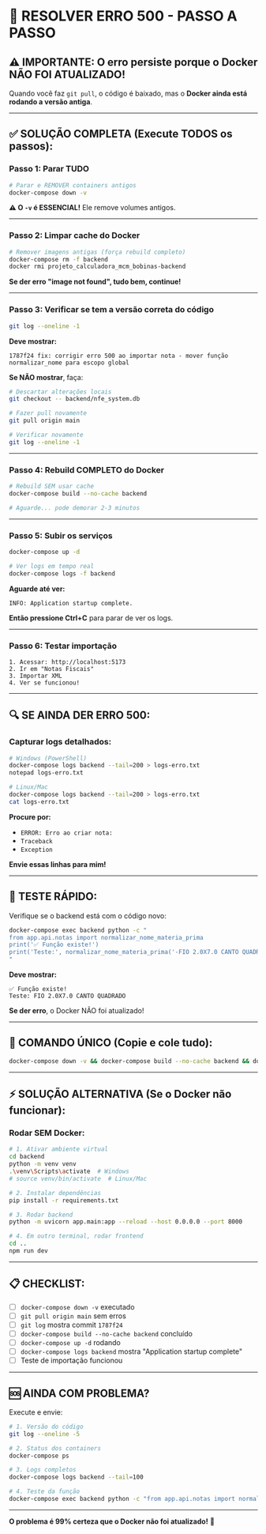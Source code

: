 # 🚨 RESOLVER ERRO 500 - PASSO A PASSO

## ⚠️ IMPORTANTE: O erro persiste porque o Docker NÃO FOI ATUALIZADO!

Quando você faz `git pull`, o código é baixado, mas o **Docker ainda está rodando a versão antiga**.

---

## ✅ SOLUÇÃO COMPLETA (Execute TODOS os passos):

### **Passo 1: Parar TUDO**

```bash
# Parar e REMOVER containers antigos
docker-compose down -v
```

**⚠️ O `-v` é ESSENCIAL!** Ele remove volumes antigos.

---

### **Passo 2: Limpar cache do Docker**

```bash
# Remover imagens antigas (força rebuild completo)
docker-compose rm -f backend
docker rmi projeto_calculadora_mcm_bobinas-backend
```

**Se der erro "image not found", tudo bem, continue!**

---

### **Passo 3: Verificar se tem a versão correta do código**

```bash
git log --oneline -1
```

**Deve mostrar:**
```
1787f24 fix: corrigir erro 500 ao importar nota - mover função normalizar_nome para escopo global
```

**Se NÃO mostrar**, faça:

```bash
# Descartar alterações locais
git checkout -- backend/nfe_system.db

# Fazer pull novamente
git pull origin main

# Verificar novamente
git log --oneline -1
```

---

### **Passo 4: Rebuild COMPLETO do Docker**

```bash
# Rebuild SEM usar cache
docker-compose build --no-cache backend

# Aguarde... pode demorar 2-3 minutos
```

---

### **Passo 5: Subir os serviços**

```bash
docker-compose up -d

# Ver logs em tempo real
docker-compose logs -f backend
```

**Aguarde até ver:**
```
INFO: Application startup complete.
```

**Então pressione Ctrl+C** para parar de ver os logs.

---

### **Passo 6: Testar importação**

```
1. Acessar: http://localhost:5173
2. Ir em "Notas Fiscais"
3. Importar XML
4. Ver se funcionou!
```

---

## 🔍 SE AINDA DER ERRO 500:

### **Capturar logs detalhados:**

```bash
# Windows (PowerShell)
docker-compose logs backend --tail=200 > logs-erro.txt
notepad logs-erro.txt

# Linux/Mac
docker-compose logs backend --tail=200 > logs-erro.txt
cat logs-erro.txt
```

**Procure por:**
- `ERROR: Erro ao criar nota:`
- `Traceback`
- `Exception`

**Envie essas linhas para mim!**

---

## 🧪 TESTE RÁPIDO:

Verifique se o backend está com o código novo:

```bash
docker-compose exec backend python -c "
from app.api.notas import normalizar_nome_materia_prima
print('✅ Função existe!')
print('Teste:', normalizar_nome_materia_prima('-FIO 2.0X7.0 CANTO QUADRADO'))
"
```

**Deve mostrar:**
```
✅ Função existe!
Teste: FIO 2.0X7.0 CANTO QUADRADO
```

**Se der erro**, o Docker NÃO foi atualizado!

---

## 🎯 COMANDO ÚNICO (Copie e cole tudo):

```bash
docker-compose down -v && docker-compose build --no-cache backend && docker-compose up -d && echo "✅ Sistema atualizado! Aguarde 10 segundos e teste em http://localhost:5173"
```

---

## ⚡ SOLUÇÃO ALTERNATIVA (Se o Docker não funcionar):

### **Rodar SEM Docker:**

```bash
# 1. Ativar ambiente virtual
cd backend
python -m venv venv
.\venv\Scripts\activate  # Windows
# source venv/bin/activate  # Linux/Mac

# 2. Instalar dependências
pip install -r requirements.txt

# 3. Rodar backend
python -m uvicorn app.main:app --reload --host 0.0.0.0 --port 8000

# 4. Em outro terminal, rodar frontend
cd ..
npm run dev
```

---

## 📋 CHECKLIST:

- [ ] `docker-compose down -v` executado
- [ ] `git pull origin main` sem erros
- [ ] `git log` mostra commit `1787f24`
- [ ] `docker-compose build --no-cache backend` concluído
- [ ] `docker-compose up -d` rodando
- [ ] `docker-compose logs backend` mostra "Application startup complete"
- [ ] Teste de importação funcionou

---

## 🆘 AINDA COM PROBLEMA?

Execute e envie:

```bash
# 1. Versão do código
git log --oneline -5

# 2. Status dos containers
docker-compose ps

# 3. Logs completos
docker-compose logs backend --tail=100

# 4. Teste da função
docker-compose exec backend python -c "from app.api.notas import normalizar_nome_materia_prima; print(normalizar_nome_materia_prima('-FIO 2.0X7.0'))"
```

---

**O problema é 99% certeza que o Docker não foi atualizado!** 🎯

